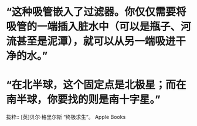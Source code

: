 # “这种吸管嵌入了过滤器。你仅仅需要将吸管的一端插入脏水中（可以是瓶子、河流甚至是泥潭），就可以从另一端吸进干净的水。”

# “在北半球，这个固定点是北极星；而在南半球，你要找的则是南十字星。”

抜粋:: [英]贝尔·格里尔斯  “终极求生”。 Apple Books  
